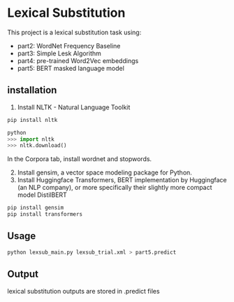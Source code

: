 # Lexical Substitution

This project is a lexical substitution task using:
- part2: WordNet Frequency Baseline
- part3: Simple Lesk Algorithm
- part4: pre-trained Word2Vec embeddings
- part5: BERT masked language model


## installation

1. Install NLTK - Natural Language Toolkit
```python
pip install nltk

python
>>> import nltk
>>> nltk.download()
```
In the Corpora tab, install wordnet and stopwords.

2. Install gensim, a vector space modeling package for Python.
3. Install Huggingface Transformers, BERT implementation by Huggingface (an NLP company), or more specifically their slightly more compact model DistilBERT
```python
pip install gensim
pip install transformers
```

## Usage
```python
python lexsub_main.py lexsub_trial.xml > part5.predict
```

## Output
lexical substitution outputs are stored in .predict files
